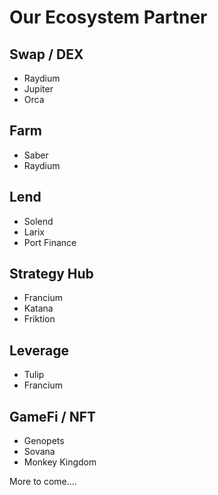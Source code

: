 # Our Ecosystem Partner

## Swap / DEX
- Raydium
- Jupiter
- Orca

## Farm
- Saber
- Raydium

## Lend
- Solend
- Larix
- Port Finance

## Strategy Hub
- Francium
- Katana
- Friktion

## Leverage
- Tulip
- Francium

## GameFi / NFT
- Genopets
- Sovana
- Monkey Kingdom

More to come….


